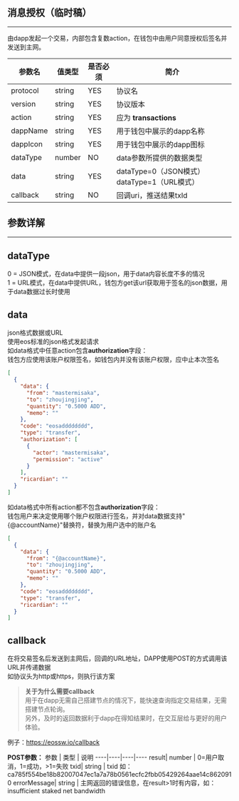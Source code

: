 ## **消息授权（临时稿）**
---
由dapp发起一个交易，内部包含复数action，在钱包中由用户同意授权后签名并发送到主网。

参数名 | 值类型|是否必须|简介
----- |----|----|----
protocol|   string| YES|    协议名
version|    string| YES|    协议版本
action|     string| YES|    应为 **transactions**
dappName|   string| YES|    用于钱包中展示的dapp名称
dappIcon|   string| YES|    用于钱包中展示的dapp图标
dataType|   number| NO|     data参数所提供的数据类型
data|       string| YES|    dataType=0（JSON模式）   dataType=1（URL模式）
callback|   string| NO|     回调uri，推送结果txId

## **参数详解**
---
## dataType
0 = JSON模式，在data中提供一段json，用于data内容长度不多的情况  
1 = URL模式，在data中提供URL，钱包方get该url获取用于签名的json数据，用于data数据过长时使用

## data
json格式数据或URL  
使用eos标准的json​格式发起请求  
如data格式中任意action包含**authorization**字段：  
钱包方应使用该账户权限签名，如钱包内并没有该账户权限，应中止本次签名
```json
[
  {
    "data": {
      "from": "mastermisaka",
      "to": "zhoujingjing",
      "quantity": "0.5000 ADD",
      "memo": ""
    },
    "code": "eosadddddddd",
    "type": "transfer",
    "authorization": [
      {
        "actor": "mastermisaka",
        "permission": "active"
      }
    ],
    "ricardian": ""
  }
]
```

如data格式中所有action都不包含**authorization**字段：  
钱包用户来决定使用哪个账户权限进行签名，并对data数据支持"{@accountName}"替换符，替换为用户选中的账户名
```json
[
  {
    "data": {
      "from": "{@accountName}",
      "to": "zhoujingjing",
      "quantity": "0.5000 ADD",
      "memo": ""
    },
    "code": "eosadddddddd",
    "type": "transfer",
    "ricardian": ""
  }
]
```

## callback
在将交易签名后发送到主网后，回调的URL地址，DAPP使用POST的方式调用该URL并传递数据  
如协议头为http或https，则执行该方案


>**关于为什么需要callback**  
用于在dapp无需自己搭建节点的情况下，能快速查询指定交易结果，无需搭建节点轮询。  
另外，及时的返回数据利于dapp在得知结果时，在交互层给与更好的用户体验。​​

例子：https://eossw.io/callback

**POST参数：**
参数 | 类型 | 说明
----|----|----|----
result| number  | 0=用户取消，1=成功，>1=失败
txid|   string  | txid 如：ca785f554be18b82007047ec1a7a78b0561ecfc2fbb05429264aae14c8620910
errorMessage| string | 主网返回的错误信息，在result>1时有内容，如：insufficient staked net bandwidth 
